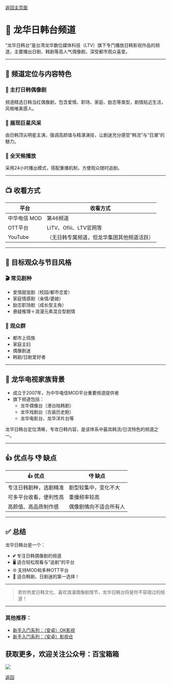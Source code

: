 [返回主页面](..)
# 🌸 龙华日韩台频道

“龙华日韩台”是台湾龙华数位媒体科技（LTV）旗下专门播放日韩影视作品的频道，主要播出日剧、韩剧等高人气偶像剧，深受都市观众喜爱。

---

## 🎯 频道定位与内容特色

### 📌 主打日韩偶像剧
频道精选日韩当红偶像剧，包含爱情、职场、家庭、励志等类型，剧情贴近生活，风格唯美感人。

### 🌟 展现巨星风采
由日韩顶尖明星主演，强调高颜值与精湛演技，让剧迷充分感受“韩流”与“日潮”的魅力。

### 🔁 全天候播放
采用24小时播出模式，搭配重播机制，方便观众随时追剧。

---

## 📺 收看方式

| 平台 | 收看方式 |
|------|-----------|
| 中华电信 MOD | 第46频道 |
| OTT平台 | LiTV、Ofiii、LTV官网等 |
| YouTube | （无日韩专属频道，但龙华集团其他频道活跃） |

---

## 👥 目标观众与节目风格

### 🎬 常见剧种

- 爱情甜宠剧（校园/都市恋爱）
- 家庭情感剧（亲情/婆媳）
- 励志职场剧（成长型主角）
- 悬疑推理＋浪漫元素混合型剧情

### 🎯 观众群

- 都市上班族
- 家庭主妇
- 偶像剧迷
- 韩剧/日剧爱好者

---

## 🏢 龙华电视家族背景

- 成立于2007年，为中华电信MOD平台重要频道提供者
- 旗下频道包括：
  - 龙华偶像台（港台陆韩剧）
  - 龙华戏剧台（古装历史剧）
  - 龙华电影台、龙华洋片台等

龙华日韩台定位清晰，专攻日韩内容，是该体系中最具韩流/日流特色的频道之一。

---

## 👍 优点与 👎 缺点

| 👍 优点 | 👎 缺点 |
|--------|--------|
| 专注日韩剧种，选剧精准 | 剧型较集中，变化不大 |
| 可多平台收看，便利性高 | 重播频率较高 |
| 高颜值、高品质制作感 | 偶像剧情向不适合所有人 |

---

## ✅ 总结

龙华日韩台是一个：

- 💕 专注日韩偶像剧的频道  
- 🖥 适合轻松观看与“追剧”的平台  
- 🌐 支持MOD和多种OTT平台  
- 📌 适合韩剧、日剧迷的第一选择！

---

> 若你热爱日韩文化、喜欢浪漫偶像剧情节，龙华日韩台将是你不容错过的频道！


---

### 其他推荐：
*   [新手入门系列：（安卓）OK影视](./docs/022_OK_Pro.md)
*   [新手入门系列：（安卓）影视仓](../docs/017_YingShiCang.md)

## 获取更多，欢迎关注公众号：百宝箱箱
<img src="../assets/GongZhongHao.png" style="max-width:100%; height:auto;">

[返回](..)
